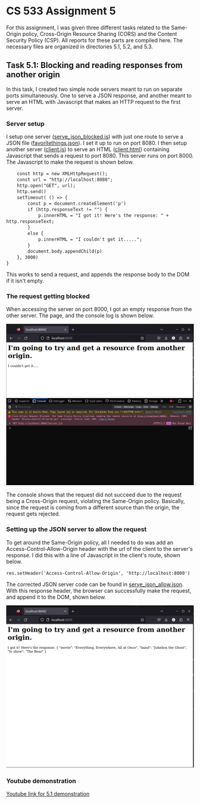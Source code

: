 # CS 533 Assignment 5  
For this assignment, I was given three different tasks related to the Same-Origin policy, Cross-Origin Resource Sharing (CORS) and the Content Security Policy (CSP). All reports for these parts are compiled here. The necessary files are organized in directories 5.1, 5.2, and 5.3.  

## Task 5.1: Blocking and reading responses from another origin  
In this task, I created two simple node servers meant to run on separate ports simultaneously. One to serve a JSON response, and another meant to serve an HTML with Javascript that makes an HTTP request to the first server.  
### Server setup  
I setup one server ([serve_json_blocked.js](5.1/serve_json_blocked.js)) with just one route to serve a JSON file ([favoritethings.json](5.1/favoritethings.json)). I set it up to run on port 8080. I then setup another server ([client.js](5.1/client.js)) to serve an HTML ([client.html](5.1/client.html)) containing Javascript that sends a request to port 8080. This server runs on port 8000. The Javascript to make the request is shown below.  
```
    const http = new XMLHttpRequest();
    const url = "http://localhost:8080";
    http.open("GET", url);
    http.send()
    setTimeout( () => {
        const p = document.createElement('p')
        if (http.responseText != "") {
            p.innerHTML = "I got it! Here's the response: " + http.responseText;
        }
        else {
            p.innerHTML = "I couldn't get it.....";
        }
        document.body.appendChild(p)
    }, 3000)
}
```  
This works to send a request, and appends the response body to the DOM if it isn't empty.  
### The request getting blocked  
When accessing the server on port 8000, I got an empty response from the other server. The page, and the console log is shown below.  

<img src="img/CORSBlockedRequest.png" width=700>  

The console shows that the request did not succeed due to the request being a Cross-Origin request, violating the Same-Origin policy. Basically, since the request is coming from a different source than the origin, the request gets rejected.  

### Setting up the JSON server to allow the request  
To get around the Same-Origin policy, all I needed to do was add an Access-Control-Allow-Origin header with the url of the client to the server's response. I did this with a line of Javascript in the client's route, shown below.  
```
res.setHeader('Access-Control-Allow-Origin', 'http://localhost:8000')
```
The corrected JSON server code can be found in [serve_json_allow.json](5.1/serve_json_allow.js). With this response header, the browser can successfully make the request, and append it to the DOM, shown below.  

<img src="img/CORSAllowedRequest.png" width=700>  

### Youtube demonstration  
[Youtube link for 5.1 demonstration](https://youtu.be/HLRiCvhPSlQ)